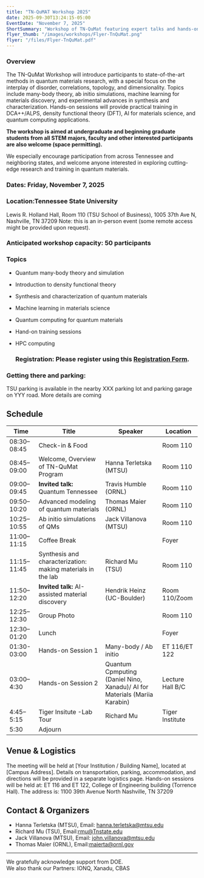```yaml
---
title: "TN-QuMAT Workshop 2025"
date: 2025-09-30T13:24:15-05:00
EventDate: "November 7, 2025"
ShortSummary: "Workshop of TN-QuMat featuring expert talks and hands-on sessions"
flyer_thumb: "/images/workshops/Flyer-TnQuMat.png"
flyer: "/files/Flyer-TnQuMat.pdf"
---
```


### Overview

The TN-QuMat Workshop will introduce participants to state-of-the-art methods in quantum materials research, with a special focus on the interplay of disorder, correlations, topology, and dimensionality. Topics include many-body theory, ab initio simulations, machine learning for materials discovery, and experimental advances in synthesis and characterization. Hands-on sessions will provide practical training in DCA++/ALPS, density functional theory (DFT), AI for materials science, and quantum computing applications.

**The workshop is aimed at undergraduate and beginning graduate students from all STEM majors, faculty and other interested participants are also welcome (space permitting).**

We especially encourage participation from across Tennessee and neighboring states, and welcome anyone interested in exploring cutting-edge research and training in quantum materials.

### Dates: Friday, November 7, 2025 
### Location:Tennessee State University
Lewis R. Holland Hall, Room 110 (TSU School of Business),
1005 37th Ave N, Nashville, TN 37209
Note: this is an in-person event (some remote access might be provided upon request).
### Anticipated workshop capacity: 50 participants

### Topics
- Quantum many-body theory and simulation
- Introduction to density functional theory
- Synthesis and characterization of quantum materials
- Machine learning in materials science  
- Quantum computing for quantum materials
- Hand-on training sessions
- HPC computing

  ### Registration: Please register using this [Registration Form](https://forms.gle/CzTXN2JKwQ3esUyb9). 

### Getting there and parking:
TSU parking is available in the nearby XXX parking lot and parking garage on YYY road.  More details are coming


## Schedule
    
| Time        | Title                                           | Speaker          | Location     |
|-------------|------------------------------------------------|------------------|-----------------------|
| 08:30–08:45 | Check-in & Food                                 |                         | Room 110        |
| 08:45–09:00 | Welcome, Overview of TN-QuMat Program           | Hanna Terletska (MTSU)  | Room 110       |
| 09:00–09:45   | **Invited talk:** Quantum Tennessee            | Travis Humble (ORNL)    | Room 110        |
| 09:50–10:20  | Advanced modeling of quantum materials                    | Thomas Maier (ORNL)     |Room 110        |
| 10:25–10:55 | Ab initio simulations of QMs                    | Jack Villanova (MTSU)   | Room 110        |
| 11:00–11:15|  Coffee Break                                    |                         |  Foyer             |
| 11:15–11:45 | Synthesis and characterization: making materials in the lab   | Richard Mu (TSU)    |Room 110          |
| 11:50–12:20 | **Invited talk:** AI-assisted material discovery   |Hendrik Heinz (UC-Boulder)      | Room 110/Zoom       |
| 12:25–12:30 | Group Photo                         |                  | Room 110      |
| 12:30–01:20 | Lunch                                           |                  | Foyer                 |
| 01:30-03:00 |Hands-on Session 1                              | Many-body / Ab initio                | ET 116/ET 122        |
| 03:00–4:30 | Hands-on Session 2                              |  Quantum Cpmputing (Daniel Nino, Xanadu)/ AI for Materials (Mariia Karabin)  | Lecture Hall B/C        |
| 4:45–5:15 | Tiger Insitute -Lab Tour                          |  Richard Mu | Tiger Institute    |
|5:30 |      Adjourn                                            |                                   |




## Venue & Logistics

The meeting will be held at [Your Institution / Building Name], located at [Campus Address]. Details on transportation, parking, accommodation, and directions will be provided in a separate logistics page.
Hands-on sessions will be held at: ET 116 and ET 122, College of Engineering building (Torrence Hall). The address is:
1100 39th Avenue North
Nashville, TN 37209

## Contact & Organizers

- Hanna Terletska (MTSU), Email: hanna.terletska@mtsu.edu
- Richard Mu (TSU), Email:rmu@Tnstate.edu
- Jack Villanova (MTSU),  Email: john.villanova@mtsu.edu
- Thomas Maier (ORNL),  Email:maierta@ornl.gov

---

We gratefully acknowledge support from DOE.  
We also thank our Partners: IONQ, Xanadu, CBAS



